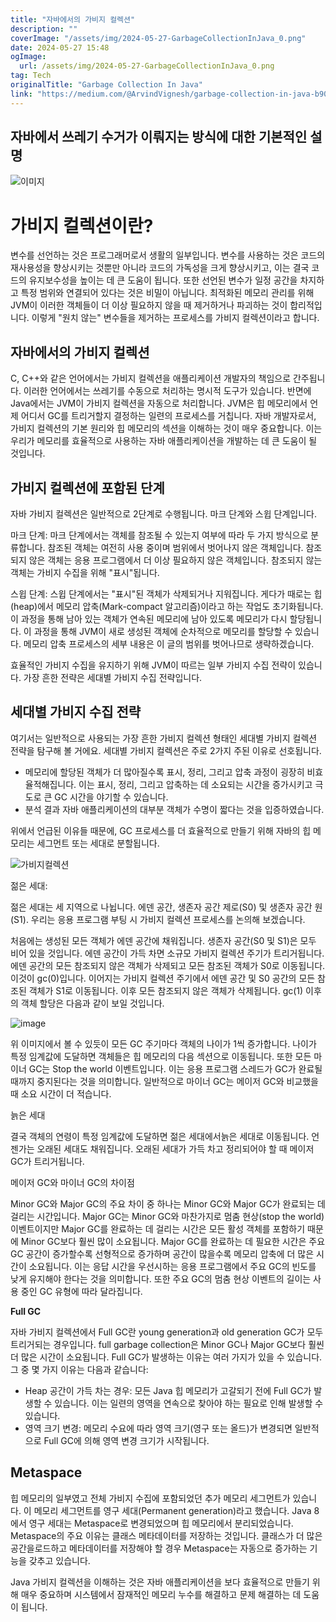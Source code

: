 ```yaml
---
title: "자바에서의 가비지 컬렉션"
description: ""
coverImage: "/assets/img/2024-05-27-GarbageCollectionInJava_0.png"
date: 2024-05-27 15:48
ogImage:
  url: /assets/img/2024-05-27-GarbageCollectionInJava_0.png
tag: Tech
originalTitle: "Garbage Collection In Java"
link: "https://medium.com/@ArvindVignesh/garbage-collection-in-java-b90a7f4b3ac7"
---
```


## 자바에서 쓰레기 수거가 이뤄지는 방식에 대한 기본적인 설명

![이미지](/assets/img/2024-05-27-GarbageCollectionInJava_0.png)

# 가비지 컬렉션이란?

변수를 선언하는 것은 프로그래머로서 생활의 일부입니다. 변수를 사용하는 것은 코드의 재사용성을 향상시키는 것뿐만 아니라 코드의 가독성을 크게 향상시키고, 이는 결국 코드의 유지보수성을 높이는 데 큰 도움이 됩니다. 또한 선언된 변수가 일정 공간을 차지하고 특정 범위와 연결되어 있다는 것은 비밀이 아닙니다. 최적화된 메모리 관리를 위해 JVM이 이러한 객체들이 더 이상 필요하지 않을 때 제거하거나 파괴하는 것이 합리적입니다. 이렇게 "원치 않는" 변수들을 제거하는 프로세스를 가비지 컬렉션이라고 합니다.

<div class="content-ad"></div>

## 자바에서의 가비지 컬렉션

C, C++와 같은 언어에서는 가비지 컬렉션을 애플리케이션 개발자의 책임으로 간주됩니다. 이러한 언어에서는 쓰레기를 수동으로 처리하는 명시적 도구가 있습니다. 반면에 Java에서는 JVM이 가비지 컬렉션을 자동으로 처리합니다. JVM은 힙 메모리에서 언제 어디서 GC를 트리거할지 결정하는 일련의 프로세스를 거칩니다. 자바 개발자로서, 가비지 컬렉션의 기본 원리와 힙 메모리의 섹션을 이해하는 것이 매우 중요합니다. 이는 우리가 메모리를 효율적으로 사용하는 자바 애플리케이션을 개발하는 데 큰 도움이 될 것입니다.

## 가비지 컬렉션에 포함된 단계

자바 가비지 컬렉션은 일반적으로 2단계로 수행됩니다. 마크 단계와 스윕 단계입니다.

<div class="content-ad"></div>

마크 단계: 마크 단계에서는 객체를 참조될 수 있는지 여부에 따라 두 가지 방식으로 분류합니다. 참조된 객체는 여전히 사용 중이며 범위에서 벗어나지 않은 객체입니다. 참조되지 않은 객체는 응용 프로그램에서 더 이상 필요하지 않은 객체입니다. 참조되지 않는 객체는 가비지 수집을 위해 "표시"됩니다.

스윕 단계: 스윕 단계에서는 "표시"된 객체가 삭제되거나 지워집니다. 게다가 때로는 힙(heap)에서 메모리 압축(Mark-compact 알고리즘)이라고 하는 작업도 초기화됩니다. 이 과정을 통해 남아 있는 객체가 연속된 메모리에 남아 있도록 메모리가 다시 할당됩니다. 이 과정을 통해 JVM이 새로 생성된 객체에 순차적으로 메모리를 할당할 수 있습니다. 메모리 압축 프로세스의 세부 내용은 이 글의 범위를 벗어나므로 생략하겠습니다.

효율적인 가비지 수집을 유지하기 위해 JVM이 따르는 일부 가비지 수집 전략이 있습니다. 가장 흔한 전략은 세대별 가비지 수집 전략입니다.

## 세대별 가비지 수집 전략

<div class="content-ad"></div>

여기서는 일반적으로 사용되는 가장 흔한 가비지 컬렉션 형태인 세대별 가비지 컬렉션 전략을 탐구해 볼 거에요. 세대별 가비지 컬렉션은 주로 2가지 주된 이유로 선호됩니다.

- 메모리에 할당된 객체가 더 많아질수록 표시, 정리, 그리고 압축 과정이 굉장히 비효율적해집니다. 이는 표시, 정리, 그리고 압축하는 데 소요되는 시간을 증가시키고 극도로 큰 GC 시간을 야기할 수 있습니다.
- 분석 결과 자바 애플리케이션의 대부분 객체가 수명이 짧다는 것을 입증하였습니다.

위에서 언급된 이유들 때문에, GC 프로세스를 더 효율적으로 만들기 위해 자바의 힙 메모리는 세그먼트 또는 세대로 분할됩니다.

![가비지컬렉션](/assets/img/2024-05-27-GarbageCollectionInJava_1.png)

<div class="content-ad"></div>

젊은 세대:

젊은 세대는 세 지역으로 나뉩니다. 에덴 공간, 생존자 공간 제로(S0) 및 생존자 공간 원(S1). 우리는 응용 프로그램 부팅 시 가비지 컬렉션 프로세스를 논의해 보겠습니다.

처음에는 생성된 모든 객체가 에덴 공간에 채워집니다. 생존자 공간(S0 및 S1)은 모두 비어 있을 것입니다. 에덴 공간이 가득 차면 소규모 가비지 컬렉션 주기가 트리거됩니다. 에덴 공간의 모든 참조되지 않은 객체가 삭제되고 모든 참조된 객체가 S0로 이동됩니다. 이것이 gc(0)입니다. 이어지는 가비지 컬렉션 주기에서 에덴 공간 및 S0 공간의 모든 참조된 객체가 S1로 이동됩니다. 이후 모든 참조되지 않은 객체가 삭제됩니다. gc(1) 이후의 객체 할당은 다음과 같이 보일 것입니다.

![image](/assets/img/2024-05-27-GarbageCollectionInJava_2.png)

<div class="content-ad"></div>

위 이미지에서 볼 수 있듯이 모든 GC 주기마다 객체의 나이가 1씩 증가합니다. 나이가 특정 임계값에 도달하면 객체들은 힙 메모리의 다음 섹션으로 이동됩니다. 또한 모든 마이너 GC는 Stop the world 이벤트입니다. 이는 응용 프로그램 스레드가 GC가 완료될 때까지 중지된다는 것을 의미합니다. 일반적으로 마이너 GC는 메이저 GC와 비교했을 때 소요 시간이 더 적습니다.

늙은 세대

결국 객체의 연령이 특정 임계값에 도달하면 젊은 세대에서늙은 세대로 이동됩니다. 언젠가는 오래된 세대도 채워집니다. 오래된 세대가 가득 차고 정리되어야 할 때 메이저 GC가 트리거됩니다.

메이저 GC와 마이너 GC의 차이점

<div class="content-ad"></div>

Minor GC와 Major GC의 주요 차이 중 하나는 Minor GC와 Major GC가 완료되는 데 걸리는 시간입니다. Major GC는 Minor GC와 마찬가지로 멈춤 현상(stop the world) 이벤트이지만 Major GC를 완료하는 데 걸리는 시간은 모든 활성 객체를 포함하기 때문에 Minor GC보다 훨씬 많이 소요됩니다. Major GC를 완료하는 데 필요한 시간은 주요 GC 공간이 증가할수록 선형적으로 증가하며 공간이 많을수록 메모리 압축에 더 많은 시간이 소요됩니다. 이는 응답 시간을 우선시하는 응용 프로그램에서 주요 GC의 빈도를 낮게 유지해야 한다는 것을 의미합니다. 또한 주요 GC의 멈춤 현상 이벤트의 길이는 사용 중인 GC 유형에 따라 달라집니다.

**Full GC**

자바 가비지 컬렉션에서 Full GC란 young generation과 old generation GC가 모두 트리거되는 경우입니다. full garbage collection은 Minor GC나 Major GC보다 훨씬 더 많은 시간이 소요됩니다. Full GC가 발생하는 이유는 여러 가지가 있을 수 있습니다. 그 중 몇 가지 이유는 다음과 같습니다:

- Heap 공간이 가득 차는 경우: 모든 Java 힙 메모리가 고갈되기 전에 Full GC가 발생할 수 있습니다. 이는 일련의 영역을 연속으로 찾아야 하는 필요로 인해 발생할 수 있습니다.
- 영역 크기 변경: 메모리 수요에 따라 영역 크기(영구 또는 올드)가 변경되면 일반적으로 Full GC에 의해 영역 변경 크기가 시작됩니다.

<div class="content-ad"></div>

## Metaspace

힙 메모리의 일부였고 전체 가비지 수집에 포함되었던 추가 메모리 세그먼트가 있습니다. 이 메모리 세그먼트를 영구 세대(Permanent generation)라고 했습니다. Java 8에서 영구 세대는 Metaspace로 변경되었으며 힙 메모리에서 분리되었습니다. Metaspace의 주요 이유는 클래스 메타데이터를 저장하는 것입니다. 클래스가 더 많은 공간을로드하고 메타데이터를 저장해야 할 경우 Metaspace는 자동으로 증가하는 기능을 갖추고 있습니다.

Java 가비지 컬렉션을 이해하는 것은 자바 애플리케이션을 보다 효율적으로 만들기 위해 매우 중요하며 시스템에서 잠재적인 메모리 누수를 해결하고 문제 해결하는 데 도움이 됩니다.
